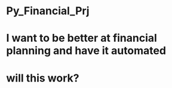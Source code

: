 # Py_Financial_Prj
# I want to be better at financial planning and have it automated
# will this work?
